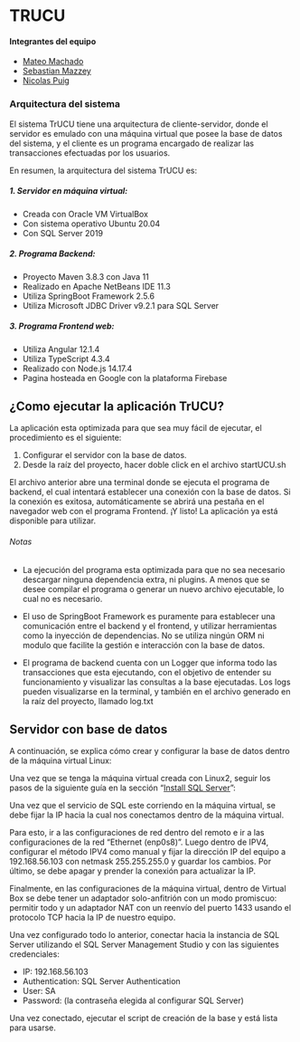 # TRUCU

#### Integrantes del equipo
- [Mateo Machado](https://github.com/MateoMachado)
- [Sebastian Mazzey](https://github.com/SebaMazzey)
- [Nicolas Puig](https://github.com/NicolasPuig)

### Arquitectura del sistema 

El sistema TrUCU tiene una arquitectura de cliente-servidor, donde el servidor es emulado con una máquina virtual que posee la base de datos del sistema, y el cliente es un programa encargado de realizar las transacciones efectuadas por los usuarios. 

En resumen, la arquitectura del sistema TrUCU es: 
##### 1. Servidor en máquina virtual:
- Creada con Oracle VM VirtualBox 
- Con sistema operativo Ubuntu 20.04 
- Con SQL Server 2019 

##### 2. Programa Backend: 
- Proyecto Maven 3.8.3 con Java 11 
- Realizado en Apache NetBeans IDE 11.3 
- Utiliza SpringBoot Framework 2.5.6 
- Utiliza Microsoft JDBC Driver v9.2.1 para SQL Server 

##### 3. Programa Frontend web: 
- Utiliza Angular 12.1.4 
- Utiliza TypeScript 4.3.4 
- Realizado con Node.js 14.17.4 
- Pagina hosteada en Google con la plataforma Firebase 

## ¿Como ejecutar la aplicación TrUCU? 
La aplicación esta optimizada para que sea muy fácil de ejecutar, el procedimiento es el siguiente: 
1. Configurar el servidor con la base de datos. 
2. Desde la raíz del proyecto, hacer doble click en el archivo startUCU.sh 

El archivo anterior abre una terminal donde se ejecuta el programa de backend, el cual intentará establecer una conexión con la base de datos. Si la conexión es exitosa, automáticamente se abrirá una pestaña en el navegador web con el programa Frontend. ¡Y listo! La aplicación ya está disponible para utilizar. 

###### Notas 
- La ejecución del programa esta optimizada para que no sea necesario descargar ninguna dependencia extra, ni plugins. A menos que se desee compilar el programa o generar un nuevo archivo ejecutable, lo cual no es necesario. 

- El uso de SpringBoot Framework es puramente para establecer una comunicación entre el backend y el frontend, y utilizar herramientas como la inyección de dependencias. No se utiliza ningún ORM ni modulo que facilite la gestión e interacción con la base de datos. 

- El programa de backend cuenta con un Logger que informa todo las transacciones que esta ejecutando, con el objetivo de entender su funcionamiento y visualizar las consultas a la base ejecutadas. Los logs pueden visualizarse en la terminal, y también en el archivo generado en la raíz del proyecto, llamado log.txt 

## Servidor con base de datos 
A continuación, se explica cómo crear y configurar la base de datos dentro de la máquina virtual Linux: 

Una vez que se tenga la máquina virtual creada con Linux2, seguir los pasos de la siguiente guía en la sección “[Install SQL Server](https://docs.microsoft.com/en-us/sql/linux/quickstart-install-connect-ubuntu?view=sql-server-ver15#install)”: 

Una vez que el servicio de SQL este corriendo en la máquina virtual, se debe fijar la IP hacia la cual nos conectamos dentro de la máquina virtual.  

Para esto, ir a las configuraciones de red dentro del remoto e ir a las configuraciones de la red “Ethernet (enp0s8)”. Luego dentro de IPV4, configurar el método IPV4 como manual y fijar la dirección IP del equipo a 192.168.56.103 con netmask 255.255.255.0 y guardar los cambios. Por último, se debe apagar y prender la conexión para actualizar la IP.  

Finalmente, en las configuraciones de la máquina virtual, dentro de Virtual Box se debe tener un adaptador solo-anfitrión con un modo promiscuo: permitir todo y un adaptador NAT con un reenvío del puerto 1433 usando el protocolo TCP hacia la IP de nuestro equipo.  

Una vez configurado todo lo anterior, conectar hacia la instancia de SQL Server utilizando el SQL Server Management Studio y con las siguientes credenciales:  
- IP: 192.168.56.103  
- Authentication: SQL Server Authentication  
- User: SA  
- Password: (la contraseña elegida al configurar SQL Server)  

Una vez conectado, ejecutar el script de creación de la base y está lista para usarse. 
